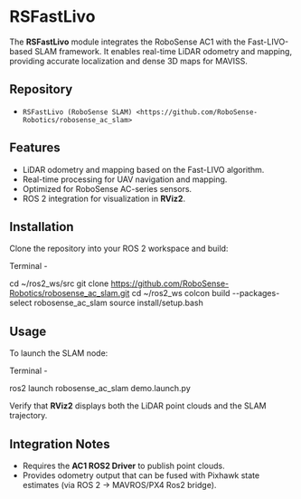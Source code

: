 # RSFastLivo

The **RSFastLivo** module integrates the RoboSense AC1 with the 
Fast-LIVO-based SLAM framework. It enables real-time LiDAR odometry and mapping, 
providing accurate localization and dense 3D maps for MAVISS.

Repository
----------

- `RSFastLivo (RoboSense SLAM) <https://github.com/RoboSense-Robotics/robosense_ac_slam>`

Features
--------

- LiDAR odometry and mapping based on the Fast-LIVO algorithm.  
- Real-time processing for UAV navigation and mapping.  
- Optimized for RoboSense AC-series sensors.  
- ROS 2 integration for visualization in **RViz2**.  

Installation
------------

Clone the repository into your ROS 2 workspace and build:

 Terminal -

   cd ~/ros2_ws/src
   git clone https://github.com/RoboSense-Robotics/robosense_ac_slam.git
   cd ~/ros2_ws
   colcon build --packages-select robosense_ac_slam
   source install/setup.bash

Usage
-----

To launch the SLAM node:

 Terminal -

   ros2 launch robosense_ac_slam demo.launch.py

Verify that **RViz2** displays both the LiDAR point clouds and the SLAM 
trajectory.

Integration Notes
-----------------

- Requires the **AC1 ROS2 Driver** to publish 
  point clouds.  
- Provides odometry output that can be fused with Pixhawk state estimates 
  (via ROS 2 → MAVROS/PX4 Ros2 bridge).  

